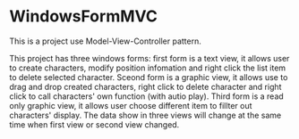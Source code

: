 # WindowsFormMVC

This is a project use Model-View-Controller pattern.

This project has three windows forms:
    first form is a text view, it allows user to create characters, modify position infomation and right click the list item to delete selected character. 
    Sceond form is a graphic view, it allows use to drag and drop created characters, right click to delete character and right click to call characters' own function (with autio play). 
    Third form is a read only graphic view, it allows user choose different item to fillter out characters' display. 
    The data show in three views will change at the same time when first view or second view changed.
